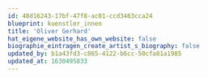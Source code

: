```yaml
---
id: 48d16243-17bf-47f8-ac01-ccd3463cca24
blueprint: kuenstler_innen
title: 'Oliver Gerhard'
hat_eigene_website_has_own_website: false
biographie_eintragen_create_artist_s_biography: false
updated_by: b1a43fd3-c865-4122-b6cc-50cfa81a1985
updated_at: 1630495833
---
```

